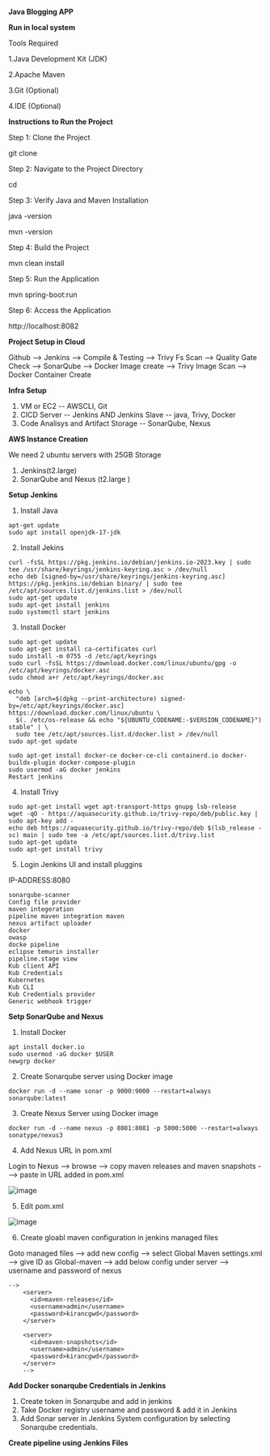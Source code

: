 **Java Blogging APP**

**Run in local system**


Tools Required

1.Java Development Kit (JDK)

2.Apache Maven

3.Git (Optional)

4.IDE (Optional)

**Instructions to Run the Project**

Step 1: Clone the Project

git clone <repository-url>

Step 2: Navigate to the Project Directory

cd <project-directory>

Step 3: Verify Java and Maven Installation

java -version

mvn -version

Step 4: Build the Project

mvn clean install


Step 5: Run the Application

mvn spring-boot:run

Step 6: Access the Application

http://localhost:8082

**Project Setup in Cloud**

Github --> Jenkins --> Compile & Testing --> Trivy Fs Scan --> Quality Gate Check --> SonarQube --> Docker Image create --> Trivy Image Scan --> Docker Container Create 

**Infra Setup**

1. VM or EC2  -- AWSCLI, Git
2. CICD Server -- Jenkins AND Jenkins Slave -- java, Trivy, Docker
3. Code Analisys and Artifact Storage -- SonarQube, Nexus

**AWS Instance Creation**

We need 2 ubuntu servers with 25GB Storage

1. Jenkins(t2.large)
2. SonarQube and Nexus (t2.large )

**Setup Jenkins**
1. Install Java
```   
apt-get update
sudo apt install openjdk-17-jdk
```
2. Install Jekins
```
curl -fsSL https://pkg.jenkins.io/debian/jenkins.io-2023.key | sudo tee /usr/share/keyrings/jenkins-keyring.asc > /dev/null
echo deb [signed-by=/usr/share/keyrings/jenkins-keyring.asc]  https://pkg.jenkins.io/debian binary/ | sudo tee /etc/apt/sources.list.d/jenkins.list > /dev/null
sudo apt-get update
sudo apt-get install jenkins
sudo systemctl start jenkins
```
3. Install Docker
```
sudo apt-get update
sudo apt-get install ca-certificates curl
sudo install -m 0755 -d /etc/apt/keyrings
sudo curl -fsSL https://download.docker.com/linux/ubuntu/gpg -o /etc/apt/keyrings/docker.asc
sudo chmod a+r /etc/apt/keyrings/docker.asc

echo \
  "deb [arch=$(dpkg --print-architecture) signed-by=/etc/apt/keyrings/docker.asc] https://download.docker.com/linux/ubuntu \
  $(. /etc/os-release && echo "${UBUNTU_CODENAME:-$VERSION_CODENAME}") stable" | \
  sudo tee /etc/apt/sources.list.d/docker.list > /dev/null
sudo apt-get update

sudo apt-get install docker-ce docker-ce-cli containerd.io docker-buildx-plugin docker-compose-plugin
sudo usermod -aG docker jenkins
Restart jenkins
```
4. Install Trivy
```
sudo apt-get install wget apt-transport-https gnupg lsb-release
wget -qO - https://aquasecurity.github.io/trivy-repo/deb/public.key | sudo apt-key add -
echo deb https://aquasecurity.github.io/trivy-repo/deb $(lsb_release -sc) main | sudo tee -a /etc/apt/sources.list.d/trivy.list
sudo apt-get update
sudo apt-get install trivy
```
5. Login Jenkins UI and install pluggins
   
IP-ADDRESS:8080
```
sonarqube-scanner
Config file provider
maven integeration
pipeline maven integration maven
nexus artifact uploader
docker
owasp
docke pipeline
eclipse temurin installer
pipeline.stage view
Kub client API
Kub Credentials
Kubernetes
Kub CLI
Kub Credentials provider
Generic webhook trigger
```

**Setp SonarQube and Nexus**
1. Install Docker
```
apt install docker.io
sudo usermod -aG docker $USER
newgrp docker
```
2. Create Sonarqube server using Docker image
```
docker run -d --name sonar -p 9000:9000 --restart=always sonarqube:latest
```
3. Create Nexus Server using Docker image
```
docker run -d --name nexus -p 8081:8081 -p 5000:5000 --restart=always  sonatype/nexus3
```
4. Add Nexus URL in pom.xml
   
Login to Nexus --> browse --> copy maven releases and maven snapshots ---> paste in URL added in pom.xml

![image](https://github.com/user-attachments/assets/b67c6a9b-7bbe-4109-ae4a-2c9492ba9bbb)

5.  Edit pom.xml

 ![image](https://github.com/user-attachments/assets/f60c1554-2e75-41d9-ac1a-34d99acec1a0)

6. Create gloabl maven configuration in jenkins managed files
   
Goto managed files  --> add new config --> select Global Maven settings.xml --> give ID as Global-maven --> add below config under server --> username and password of nexus

```
-->
    <server>
      <id>maven-releases</id>
      <username>admin</username>
      <password>kirancgwd</password>
    </server>
    
    <server>
      <id>maven-snapshots</id>
      <username>admin</username>
      <password>kirancgwd</password>
    </server>
    -->
```

**Add Docker sonarqube Credentials in Jenkins**

1. Create token in Sonarqube and add in jenkins
2. Take Docker registry username and password & add it in Jenkins
3. Add Sonar server in Jenkins System configuration by selecting Sonarqube credentials.

**Create pipeline using Jenkins Files**



